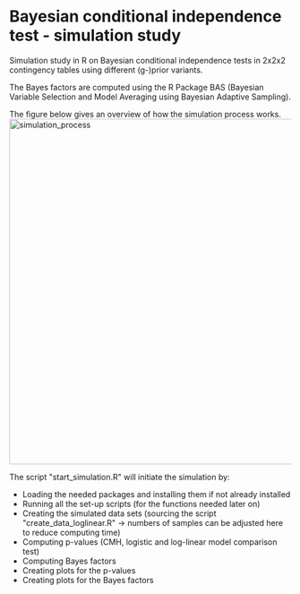# Bayesian conditional independence test - simulation study 
Simulation study in R on Bayesian conditional independence tests in 2x2x2 contingency tables using different (g-)prior variants. 

The Bayes factors are computed using the R Package BAS (Bayesian Variable Selection and Model Averaging using Bayesian Adaptive Sampling).

The figure below gives an overview of how the simulation process works. 
<img width="617" alt="simulation_process" src="https://user-images.githubusercontent.com/36103689/141364834-365e2e5a-e869-4e4c-ac9a-ad293a6c7cf7.PNG">


The script "start_simulation.R" will initiate the simulation by: 
- Loading the needed packages and installing them if not already installed 
- Running all the set-up scripts (for the functions needed later on) 
- Creating the simulated data sets (sourcing the script "create_data_loglinear.R" -> numbers of samples can be adjusted here to reduce computing time)
- Computing p-values (CMH, logistic and log-linear model comparison test)
- Computing Bayes factors 
- Creating plots for the p-values
- Creating plots for the Bayes factors 
